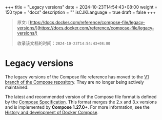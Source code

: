 +++
title = "Legacy versions"
date = 2024-10-23T14:54:43+08:00
weight = 150
type = "docs"
description = ""
isCJKLanguage = true
draft = false
+++

> 原文: [https://docs.docker.com/reference/compose-file/legacy-versions/](https://docs.docker.com/reference/compose-file/legacy-versions/)
>
> 收录该文档的时间：`2024-10-23T14:54:43+08:00`

# Legacy versions

The legacy versions of the Compose file reference has moved to the [V1 branch of the Compose repository](https://github.com/docker/compose/tree/v1/docs). They are no longer being actively maintained.

The latest and recommended version of the Compose file format is defined by the [Compose Specification](https://docs.docker.com/reference/compose-file/). This format merges the 2.x and 3.x versions and is implemented by **Compose 1.27.0+**. For more information, see the [History and development of Docker Compose](https://docs.docker.com/compose/intro/history/).
